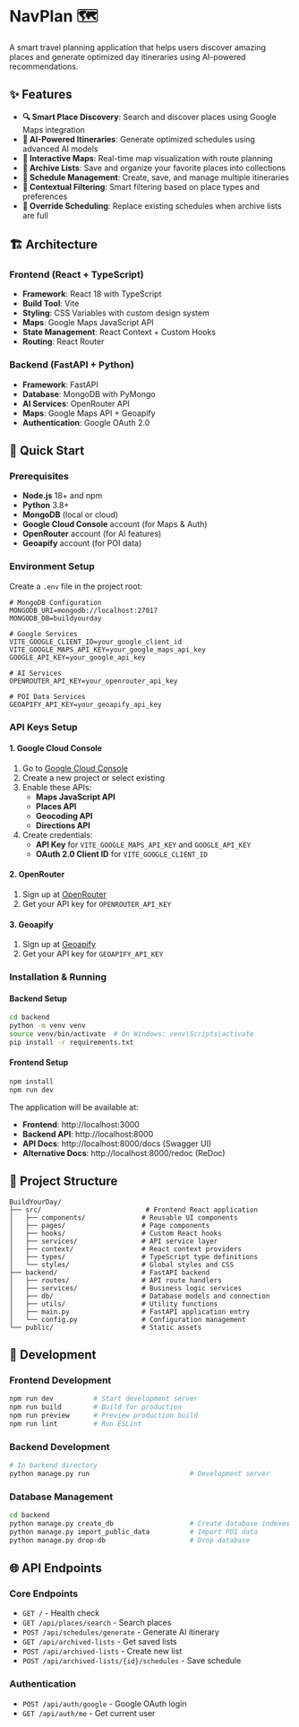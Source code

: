 # NavPlan 🗺️

A smart travel planning application that helps users discover amazing places and generate optimized day itineraries using AI-powered recommendations.

## ✨ Features

- **🔍 Smart Place Discovery**: Search and discover places using Google Maps integration
- **🤖 AI-Powered Itineraries**: Generate optimized schedules using advanced AI models
- **📱 Interactive Maps**: Real-time map visualization with route planning
- **💾 Archive Lists**: Save and organize your favorite places into collections
- **📅 Schedule Management**: Create, save, and manage multiple itineraries
- **🎯 Contextual Filtering**: Smart filtering based on place types and preferences
- **🔄 Override Scheduling**: Replace existing schedules when archive lists are full

## 🏗️ Architecture

### Frontend (React + TypeScript)
- **Framework**: React 18 with TypeScript
- **Build Tool**: Vite
- **Styling**: CSS Variables with custom design system
- **Maps**: Google Maps JavaScript API
- **State Management**: React Context + Custom Hooks
- **Routing**: React Router

### Backend (FastAPI + Python)
- **Framework**: FastAPI
- **Database**: MongoDB with PyMongo
- **AI Services**: OpenRouter API
- **Maps**: Google Maps API + Geoapify
- **Authentication**: Google OAuth 2.0

## 🚀 Quick Start

### Prerequisites

- **Node.js** 18+ and npm
- **Python** 3.8+
- **MongoDB** (local or cloud)
- **Google Cloud Console** account (for Maps & Auth)
- **OpenRouter** account (for AI features)
- **Geoapify** account (for POI data)

### Environment Setup

Create a `.env` file in the project root:

```env
# MongoDB Configuration
MONGODB_URI=mongodb://localhost:27017
MONGODB_DB=buildyourday

# Google Services
VITE_GOOGLE_CLIENT_ID=your_google_client_id
VITE_GOOGLE_MAPS_API_KEY=your_google_maps_api_key
GOOGLE_API_KEY=your_google_api_key

# AI Services
OPENROUTER_API_KEY=your_openrouter_api_key

# POI Data Services
GEOAPIFY_API_KEY=your_geoapify_api_key
```

### API Keys Setup

#### 1. Google Cloud Console
1. Go to [Google Cloud Console](https://console.cloud.google.com/)
2. Create a new project or select existing
3. Enable these APIs:
   - **Maps JavaScript API**
   - **Places API**
   - **Geocoding API**
   - **Directions API**
4. Create credentials:
   - **API Key** for `VITE_GOOGLE_MAPS_API_KEY` and `GOOGLE_API_KEY`
   - **OAuth 2.0 Client ID** for `VITE_GOOGLE_CLIENT_ID`

#### 2. OpenRouter
1. Sign up at [OpenRouter](https://openrouter.ai/)
2. Get your API key for `OPENROUTER_API_KEY`

#### 3. Geoapify
1. Sign up at [Geoapify](https://www.geoapify.com/)
2. Get your API key for `GEOAPIFY_API_KEY`

### Installation & Running

#### Backend Setup
```bash
cd backend
python -m venv venv
source venv/bin/activate  # On Windows: venv\Scripts\activate
pip install -r requirements.txt
```

#### Frontend Setup
```bash
npm install
npm run dev
```

The application will be available at:
- **Frontend**: http://localhost:3000
- **Backend API**: http://localhost:8000
- **API Docs**: http://localhost:8000/docs (Swagger UI)
- **Alternative Docs**: http://localhost:8000/redoc (ReDoc)

## 📁 Project Structure

```
BuildYourDay/
├── src/                          # Frontend React application
│   ├── components/              # Reusable UI components
│   ├── pages/                   # Page components
│   ├── hooks/                   # Custom React hooks
│   ├── services/                # API service layer
│   ├── context/                 # React context providers
│   ├── types/                   # TypeScript type definitions
│   └── styles/                  # Global styles and CSS
├── backend/                     # FastAPI backend
│   ├── routes/                  # API route handlers
│   ├── services/                # Business logic services
│   ├── db/                      # Database models and connection
│   ├── utils/                   # Utility functions
│   ├── main.py                  # FastAPI application entry
│   └── config.py                # Configuration management
└── public/                      # Static assets
```

## 🔧 Development

### Frontend Development
```bash
npm run dev          # Start development server
npm run build        # Build for production
npm run preview      # Preview production build
npm run lint         # Run ESLint
```

### Backend Development
```bash
# In backend directory
python manage.py run                         # Development server
```

### Database Management
```bash
cd backend
python manage.py create_db                   # Create database indexes
python manage.py import_public_data          # Import POI data
python manage.py drop-db                     # Drop database
```

## 🌐 API Endpoints

### Core Endpoints
- `GET /` - Health check
- `GET /api/places/search` - Search places
- `POST /api/schedules/generate` - Generate AI itinerary
- `GET /api/archived-lists` - Get saved lists
- `POST /api/archived-lists` - Create new list
- `POST /api/archived-lists/{id}/schedules` - Save schedule

### Authentication
- `POST /api/auth/google` - Google OAuth login
- `GET /api/auth/me` - Get current user
